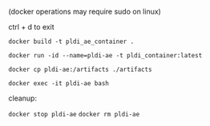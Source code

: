  (docker operations may require sudo on linux)

 ctrl + d to exit

`docker build -t pldi_ae_container .`

`docker run -id --name=pldi-ae -t pldi_container:latest`

`docker cp pldi-ae:/artifacts ./artifacts`

`docker exec -it pldi-ae bash`

cleanup:

`docker stop pldi-ae`
`docker rm pldi-ae`

